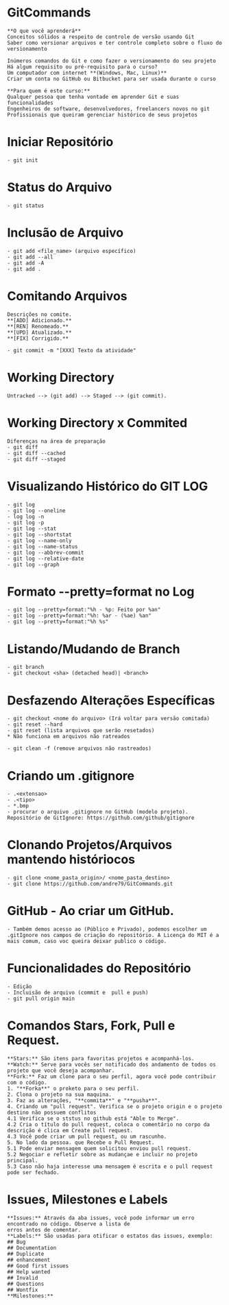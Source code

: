 # GitCommands
    **O que você aprenderá**
    Conceitos sólidos a respeito de controle de versão usando Git
    Saber como versionar arquivos e ter controle completo sobre o fluxo do versionamento
    
    Inúmeros comandos do Git e como fazer o versionamento do seu projeto
    Há algum requisito ou pré-requisito para o curso?
    Um computador com internet **(Windows, Mac, Linux)**
    Criar um conta no GitHub ou Bitbucket para ser usada durante o curso
    
    **Para quem é este curso:**
    Qualquer pessoa que tenha vontade em aprender Git e suas funcionalidades
    Engenheiros de software, desenvolvedores, freelancers novos no git
    Profissionais que queiram gerenciar histórico de seus projetos

# Iniciar Repositório
    - git init

# Status do Arquivo
    - git status

# Inclusão de Arquivo
    - git add <file_name> (arquivo específico)
    - git add --all
    - git add -A
    - git add .

# Comitando Arquivos
    Descrições no comite.
    **[ADD] Adicionado.**
    **[REN] Renomeado.**
    **[UPD] Atualizado.**
    **[FIX] Corrigido.**
    
    - git commit -m "[XXX] Texto da atividade"

# Working Directory
    Untracked --> (git add) --> Staged --> (git commit).

# Working Directory x Commited
    Diferenças na área de preparação
    - git diff
    - git diff --cached
    - git diff --staged

# Visualizando Histórico do GIT LOG
    - git log
    - git log --oneline
    - log log -n
    - git log -p
    - git log --stat
    - git log --shortstat
    - git log --name-only
    - git log --name-status
    - git log --abbrev-commit
    - git log --relative-date
    - git log --graph

# Formato --pretty=format no Log    
    - git log --pretty=format:"%h - %p: Feito por %an"
    - git log --pretty=format:"%h: %ar - (%ae) %an"
    - git log --pretty=format:"%h %s"

# Listando/Mudando de Branch
    - git branch
    - git checkout <sha> (detached head)| <branch>

# Desfazendo Alterações Específicas
    - git checkout <nome do arquivo> (Irá voltar para versão comitada)
    - git reset --hard
    - git reset (lista arquivos que serão resetados)
    * Não funciona em arquivos não ratreados

    - git clean -f (remove arquivos não rastreados)

# Criando um .gitignore
    - .<extensao>
    - .<tipo>
    - *.bmp
    - procurar o arquivo .gitignore no GitHub (modelo projeto).
    Repositório de GitIgnore: https://github.com/github/gitignore

# Clonando Projetos/Arquivos mantendo históriocos
    - git clone <nome_pasta_origin>/ <nome_pasta_destino>
    - git clone https://github.com/andre79/GitCommands.git

# GitHub - Ao criar um **GitHub**.
    - Também demos acesso ao (Público e Privado), podemos escolher um .gitIgnore nos campos de criação do repositório. A Licença do MIT é a mais comum, caso voc queira deixar publico o código.

# Funcionalidades do Repositório
    - Edição
    - Incluisão de arquivo (commit e  pull e push)
    - git pull origin main

# Comandos **Stars**, **Fork**, **Pull** e Request.
    **Stars:** São itens para favoritas projetos e acompanhá-los.
    **Watch:** Serve para vocês ser notificado dos andamento de todos os projeto que você deseja acompanhar.
    **Fork:** Faz um clone para o seu perfil, agora você pode contribuir com o código.
    1. "**Forka**" o proketo para o seu perfil.
    2. Clona o projeto na sua maquina.
    3. Faz as alterações, "**commita**" e "**pusha**".
    4. Criando um "pull request". Verifica se o projeto origin e o projeto destino não possuem conflitos
    4.1 Verifica se o ststus no github está "Able to Merge".
    4.2 Cria o título do pull request, coloca o comentário no corpo da descrição é clica em Create pull request.
    4.3 Você pode criar um pull request, ou um rascunho.
    5. No lado da pessoa. que Recebe o Pull Request. 
    5.1 Pode enviar mensagem quem solicitou enviou pull request. 
    5.2 Negociar e refletir sobre as mudançae e incluir no projeto principal.
    5.3 Caso não haja interesse uma mensagem é escrita e o pull request pode ser fechado.

# Issues, Milestones e Labels
    **Issues:** Através da aba issues, você pode informar um erro encontrado no código. Observe a lista de
    erros antes de comentar.
    **Labels:** São usadas para otificar o estatos das issues, exemplo:
    ## Bug
    ## Documentation
    ## Duplicate
    ## enhancement
    ## Good first issues
    ## Help wanted
    ## Invalid
    ## Questions
    ## Wontfix
    **Milestones:**